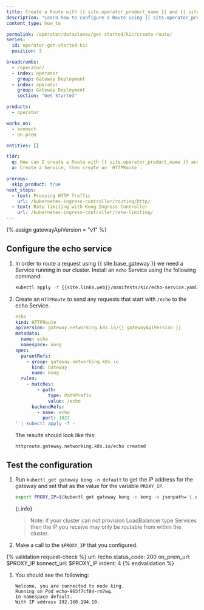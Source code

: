 ```yaml
---
title: Create a Route with {{ site.operator_product_name }} and {{ site.kic_product_name }}
description: "Learn how to configure a Route using {{ site.operator_product_name }} and {{ site.kic_product_name }}."
content_type: how_to

permalink: /operator/dataplanes/get-started/kic/create-route/
series:
  id: operator-get-started-kic
  position: 3

breadcrumbs:
  - /operator/
  - index: operator
    group: Gateway Deployment
  - index: operator
    group: Gateway Deployment
    section: "Get Started"

products:
  - operator

works_on:
  - konnect
  - on-prem

entities: []

tldr:
  q: How can I create a Route with {{ site.operator_product_name }} and {{ site.kic_product_name }}?
  a: Create a Service, then create an `HTTPRoute`.

prereqs:
  skip_product: true
next_steps:
  - text: Proxying HTTP Traffic
    url: /kubernetes-ingress-controller/routing/http/
  - text: Rate limiting with Kong Ingress Controller
    url: /kubernetes-ingress-controller/rate-limiting/
---
```


{% assign gatewayApiVersion = "v1" %}

## Configure the echo service

1. In order to route a request using {{ site.base_gateway }} we need a Service running in our cluster. Install an `echo` Service using the following command:

    ```bash
    kubectl apply -f {{site.links.web}}/manifests/kic/echo-service.yaml -n kong
    ```

1.  Create an `HTTPRoute` to send any requests that start with `/echo` to the echo Service.

    ```yaml
    echo '
    kind: HTTPRoute
    apiVersion: gateway.networking.k8s.io/{{ gatewayApiVersion }}
    metadata:
      name: echo
      namespace: kong
    spec:
      parentRefs:
        - group: gateway.networking.k8s.io
          kind: Gateway
          name: kong
      rules:
        - matches:
            - path:
                type: PathPrefix
                value: /echo
          backendRefs:
            - name: echo
              port: 1027
    ' | kubectl apply -f -
    ```
    The results should look like this:

    ```text
    httproute.gateway.networking.k8s.io/echo created
    ```

## Test the configuration

1. Run `kubectl get gateway kong -n default` to get the IP address for the gateway and set that as the value for the variable `PROXY_IP`.

    ```bash
    export PROXY_IP=$(kubectl get gateway kong -n kong -o jsonpath='{.status.addresses[0].value}')
    ```

    {:.info}
    > Note: if your cluster can not provision LoadBalancer type Services then the IP you receive may only be routable from within the cluster.

1. Make a call to the `$PROXY_IP` that you configured.

{% validation request-check %}
url: /echo
status_code: 200
on_prem_url: $PROXY_IP
konnect_url: $PROXY_IP
indent: 4
{% endvalidation %}

1. You should see the following:

    ```
    Welcome, you are connected to node king.
    Running on Pod echo-965f7cf84-rm7wq.
    In namespace default.
    With IP address 192.168.194.10.
    ```
